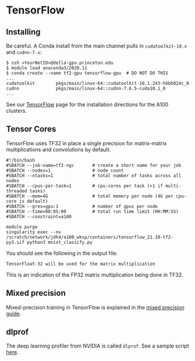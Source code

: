 # TensorFlow

## Installing

Be careful. A Conda install from the main channel pulls in `cudatoolkit-10.x` and `cudnn-7.x`:

```
$ ssh <YourNetID>@della-gpu.princeton.edu
$ module load anaconda3/2020.11
$ conda create --name tf2-gpu tensorflow-gpu  # DO NOT DO THIS
...
cudatoolkit        pkgs/main/linux-64::cudatoolkit-10.1.243-h6bb024c_0
cudnn              pkgs/main/linux-64::cudnn-7.6.5-cuda10.1_0
...
```

See our [TensorFlow](https://researchcomputing.princeton.edu/support/knowledge-base/tensorflow) page for the installation directions for the A100 clusters.

## Tensor Cores

TensorFlow uses TF32 in place a single precision for matrix-matrix multiplications and convolutions by default.

```
#!/bin/bash
#SBATCH --job-name=tf2-ngc       # create a short name for your job
#SBATCH --nodes=1                # node count
#SBATCH --ntasks=1               # total number of tasks across all nodes
#SBATCH --cpus-per-task=1        # cpu-cores per task (>1 if multi-threaded tasks)
#SBATCH --mem=4G                 # total memory per node (4G per cpu-core is default)
#SBATCH --gres=gpu:1             # number of gpus per node
#SBATCH --time=00:05:00          # total run time limit (HH:MM:SS)
#SBATCH --constraint=a100

module purge
singularity exec --nv /scratch/network/jdh4/a100_wksp/containers/tensorflow_21.10-tf2-py3.sif python3 mnist_classify.py
```

You should see the following in the output file:

```
TensorFloat-32 will be used for the matrix multiplication
```

This is an indication of the FP32 matrix multiplication being done in TF32.

## Mixed precision

Mixed-precision training in TensorFlow is explained in the [mixed precision guide](https://www.tensorflow.org/guide/mixed_precision).

## dlprof

The deep learning profiler from NVIDIA is called `dlprof`. See a sample script [here](https://github.com/PrincetonUniversity/gpu_programming_intro/blob/master/04_gpu_tools/README.md#dlprof).
